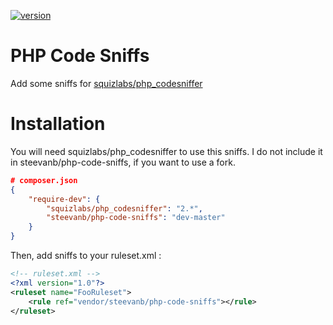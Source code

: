 [![version](https://img.shields.io/badge/version-development-green.svg)](https://github.com/steevanb/php-code-sniffs)

PHP Code Sniffs
===============

Add some sniffs for [squizlabs/php_codesniffer](https://github.com/squizlabs/PHP_CodeSniffer)

Installation
============

You will need squizlabs/php_codesniffer to use this sniffs.
I do not include it in steevanb/php-code-sniffs, if you want to use a fork.
```json
# composer.json
{
    "require-dev": {
        "squizlabs/php_codesniffer": "2.*",
        "steevanb/php-code-sniffs": "dev-master"
    }
}
```

Then, add sniffs to your ruleset.xml :
```xml
<!-- ruleset.xml -->
<?xml version="1.0"?>
<ruleset name="FooRuleset">
    <rule ref="vendor/steevanb/php-code-sniffs"></rule>
</ruleset>
```
